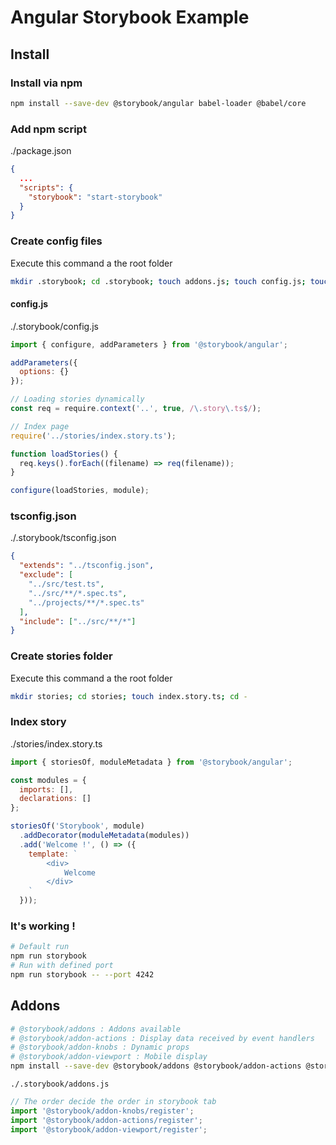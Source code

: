 # Angular Storybook Example

## Install

### Install via npm

```sh
npm install --save-dev @storybook/angular babel-loader @babel/core
```

### Add npm script

./package.json

```json
{
  ...
  "scripts": {
    "storybook": "start-storybook"
  }
}
```

### Create config files

Execute this command a the root folder

```sh
mkdir .storybook; cd .storybook; touch addons.js; touch config.js; touch tsconfig.json; touch preview-head.html; cd -
```

#### config.js

./.storybook/config.js

```js
import { configure, addParameters } from '@storybook/angular';

addParameters({
  options: {}
});

// Loading stories dynamically
const req = require.context('..', true, /\.story\.ts$/);

// Index page
require('../stories/index.story.ts');

function loadStories() {
  req.keys().forEach((filename) => req(filename));
}

configure(loadStories, module);
```

### tsconfig.json

./.storybook/tsconfig.json

```json
{
  "extends": "../tsconfig.json",
  "exclude": [
    "../src/test.ts",
    "../src/**/*.spec.ts",
    "../projects/**/*.spec.ts"
  ],
  "include": ["../src/**/*"]
}
```

### Create stories folder

Execute this command a the root folder

```sh
mkdir stories; cd stories; touch index.story.ts; cd -
```

### Index story

./stories/index.story.ts

```js
import { storiesOf, moduleMetadata } from '@storybook/angular';

const modules = {
  imports: [],
  declarations: []
};

storiesOf('Storybook', module)
  .addDecorator(moduleMetadata(modules))
  .add('Welcome !', () => ({
    template: `
    	<div>
    		Welcome
    	</div>
    `
  }));
```

### It's working !

```sh
# Default run
npm run storybook
# Run with defined port
npm run storybook -- --port 4242
```

## Addons

```sh
# @storybook/addons : Addons available
# @storybook/addon-actions : Display data received by event handlers
# @storybook/addon-knobs : Dynamic props
# @storybook/addon-viewport : Mobile display
npm install --save-dev @storybook/addons @storybook/addon-actions @storybook/addon-knobs @storybook/addon-viewport
```

`./.storybook/addons.js`

```js
// The order decide the order in storybook tab
import '@storybook/addon-knobs/register';
import '@storybook/addon-actions/register';
import '@storybook/addon-viewport/register';
```
